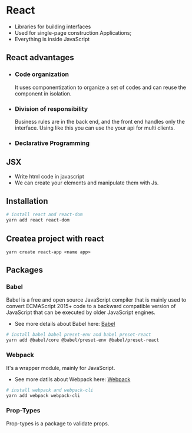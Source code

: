 # React

- Libraries for building interfaces
- Used for single-page construction
  Applications;
- Everything is inside JavaScript

## React advantages

- ### Code organization

  It uses componentization to organize a set of codes and can reuse the component in isolation.

- ### Division of responsibility

  Business rules are in the back end, and the front end handles only the interface. Using like this you can use the your api for multi clients.

- ### Declarative Programming

## JSX

- Write html code in javascript
- We can create your elements and manipulate them with Js.

## Installation

```bash
# install react and react-dom
yarn add react react-dom
```

## Createa project with react

```
yarn create react-app <name app>
```

## Packages

### Babel

Babel is a free and open source JavaScript compiler that is mainly used to convert ECMAScript 2015+ code to a backward compatible version of JavaScript that can be executed by older JavaScript engines.

- See more details about Babel here: [Babel](https://github.com/AlvaroYmagawa/GoStack08/tree/master/React/Babel)

```bash
# install babel babel preset-env and babel preset-react
yarn add @babel/core @babel/preset-env @babel/preset-react
```

### Webpack

It's a wrapper module, mainly for JavaScript.

- See more datils about Webpack here: [Webpack](https://github.com/AlvaroYmagawa/GoStack08/tree/master/React/Webpack)

```bash
# install webpack and webpack-cli
yarn add webpack webpack-cli
```

### Prop-Types

Prop-types is a package to validate props.
